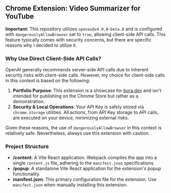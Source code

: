 ## Chrome Extension: Video Summarizer for YouTube

**Important:** This repository utilizes `openai@v4.0.0-beta.8` and is configured with `dangerouslyAllowBrowser` set to `true`, allowing client-side API calls. This feature typically comes with security concerns, but there are specific reasons why I decided to utilize it.

### Why Use Direct Client-Side API Calls?

OpenAI generally recommends server-side API calls due to inherent security risks with client-side calls. However, my choice for client-side calls in this context is based on the following:

1. **Portfolio Purpose**: This extension is a showcase for [bora.dev](http://bora.dev) and isn't intended for publishing on the Chrome Store but rather as a demonstration.
2. **Security & Local Operations**: Your API Key is safely stored via `chrome.storage` utilities. All actions, from API Key storage to API calls, are executed on your device, minimizing external risks.

Given these reasons, the use of `dangerouslyAllowBrowser` in this context is relatively safe. Nevertheless, always use this extension with caution.

### Project Structure

- **/content**: A Vite React application. Webpack compiles the app into a single `content.js` file, adhering to the `manifest.json` specifications.
- **/popup**: A standalone Vite React application for the extension's popup functionality.
- **manifest.json**: This primary configuration file for the extension. Use `manifest.json` when manually installing this extension.
